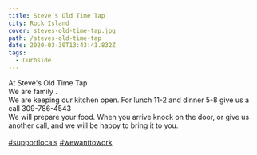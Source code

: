 ```yaml
---
title: Steve’s Old Time Tap
city: Rock Island
cover: steves-old-time-tap.jpg
path: /steves-old-time-tap
date: 2020-03-30T13:43:41.832Z
tags:
  - Curbside
---
```

At Steve's Old Time Tap\
We are family .\
We are keeping our kitchen open. For lunch 11-2 and dinner 5-8 give us a call 309-786-4543\
We will prepare your food. When you arrive knock on the door, or give us another call, and we will be happy to bring it to you.\
\
[\#supportlocals](https://www.facebook.com/hashtag/supportlocals?source=feed_text&epa=HASHTAG&__xts__%5B0%5D=68.ARARlNFpdpLGeruFGvOphIaUrvoZ1EzF64hcwb1HR3PjwDCCdT627AiLXUznq8ndQ2ZDELlnCLkWnObVDz8WUiZfJ5skf72dc8PpT0RiV_EIUYMerUkmnx8Ed1WZ63zbkxWxOYXUe6563yk6Aq4uaWrS2j4P1AMRFAGQms-nMK5VkxFIH4TmTv8rSHl5UFLU6IN1963W1aCNqwW7wiMDgQm7vzPTUDbWTfj_HlBl7LxGoGjTdZ_SCpnvoUfnFicSqCZTa9xiW0qKZb-8i5OvKiiCnj6-OUt57iFfrVQnFxw884N_D6S3XoEpTsZ8ZOqrKjdV09RKq-bVNBRgPCi5xA&__tn__=%2ANK-R) [\#wewanttowork](https://www.facebook.com/hashtag/wewanttowork?source=feed_text&epa=HASHTAG&__xts__%5B0%5D=68.ARARlNFpdpLGeruFGvOphIaUrvoZ1EzF64hcwb1HR3PjwDCCdT627AiLXUznq8ndQ2ZDELlnCLkWnObVDz8WUiZfJ5skf72dc8PpT0RiV_EIUYMerUkmnx8Ed1WZ63zbkxWxOYXUe6563yk6Aq4uaWrS2j4P1AMRFAGQms-nMK5VkxFIH4TmTv8rSHl5UFLU6IN1963W1aCNqwW7wiMDgQm7vzPTUDbWTfj_HlBl7LxGoGjTdZ_SCpnvoUfnFicSqCZTa9xiW0qKZb-8i5OvKiiCnj6-OUt57iFfrVQnFxw884N_D6S3XoEpTsZ8ZOqrKjdV09RKq-bVNBRgPCi5xA&__tn__=%2ANK-R)